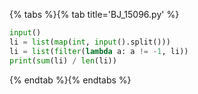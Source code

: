 {% tabs %}{% tab title='BJ_15096.py' %}

```py
input()
li = list(map(int, input().split()))
li = list(filter(lambda a: a != -1, li))
print(sum(li) / len(li))
```

{% endtab %}{% endtabs %}
